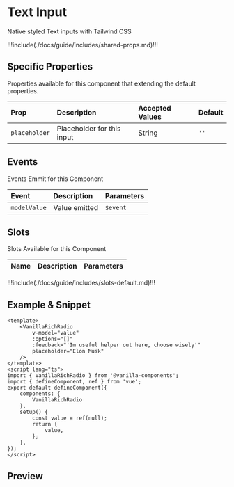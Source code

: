 # Text Input

Native styled Text inputs with Tailwind CSS

!!!include(./docs/guide/includes/shared-props.md)!!!

## Specific Properties

Properties available for this component that extending the default properties.

| Prop          | Description                | Accepted Values | Default |
|:--------------|:---------------------------|:----------------|:--------|
| `placeholder` | Placeholder for this input | String          | `''`    |

## Events

Events Emmit for this Component

| Event        | Description   | Parameters |
|:-------------|:--------------|:-----------|
| `modelValue` | Value emitted | `$event`   |

## Slots

Slots Available for this Component

| Name | Description | Parameters |
|:-----|:------------|:-----------|
!!!include(./docs/guide/includes/slots-default.md)!!!

## Example & Snippet
```vue
<template>
    <VanillaRichRadio 
        v-model="value"
        :options="[]"
        :feedback="'Im useful helper out here, choose wisely'"
        placeholder="Elon Musk"
    />
</template>
<script lang="ts">
import { VanillaRichRadio } from '@vanilla-components';
import { defineComponent, ref } from 'vue';
export default defineComponent({
    components: {
        VanillaRichRadio
    },
    setup() {
        const value = ref(null);
        return {
            value,
        };
    },
});
</script>
```

## Preview
<wrapper src="components/RichRadio/demo" />
